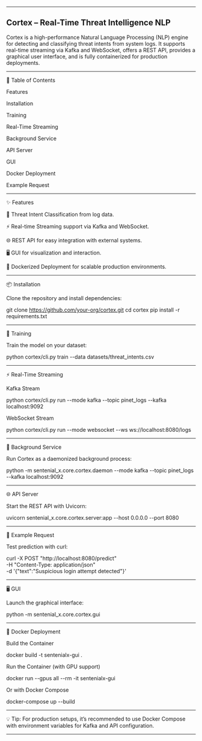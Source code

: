 -------------
Cortex – Real-Time Threat Intelligence NLP
-------------
Cortex is a high-performance Natural Language Processing (NLP) engine for detecting and classifying threat intents from system logs.
It supports real-time streaming via Kafka and WebSocket, offers a REST API, provides a graphical user interface, and is fully containerized for production deployments.


---

📖 Table of Contents

Features

Installation

Training

Real-Time Streaming

Background Service

API Server

GUI

Docker Deployment

Example Request



---

✨ Features

🔎 Threat Intent Classification from log data.

⚡ Real-time Streaming support via Kafka and WebSocket.

🌐 REST API for easy integration with external systems.

🖥️ GUI for visualization and interaction.

🐳 Dockerized Deployment for scalable production environments.



---

📦 Installation

Clone the repository and install dependencies:

git clone https://github.com/your-org/cortex.git
cd cortex
pip install -r requirements.txt


---

🧠 Training

Train the model on your dataset:

python cortex/cli.py train --data datasets/threat_intents.csv


---

⚡ Real-Time Streaming

Kafka Stream

python cortex/cli.py run --mode kafka --topic pinet_logs --kafka localhost:9092

WebSocket Stream

python cortex/cli.py run --mode websocket --ws ws://localhost:8080/logs


---

🔧 Background Service

Run Cortex as a daemonized background process:

python -m sentenial_x.core.cortex.daemon --mode kafka --topic pinet_logs --kafka localhost:9092


---

🌐 API Server

Start the REST API with Uvicorn:

uvicorn sentenial_x.core.cortex.server:app --host 0.0.0.0 --port 8080


---

📡 Example Request

Test prediction with curl:

curl -X POST "http://localhost:8080/predict" \
  -H "Content-Type: application/json" \
  -d '{"text":"Suspicious login attempt detected"}'


---

🖥️ GUI

Launch the graphical interface:

python -m sentenial_x.core.cortex.gui


---

🐳 Docker Deployment

Build the Container

docker build -t sentenialx-gui .

Run the Container (with GPU support)

docker run --gpus all --rm -it sentenialx-gui

Or with Docker Compose

docker-compose up --build


---

💡 Tip: For production setups, it’s recommended to use Docker Compose with environment variables for Kafka and API configuration.


---

